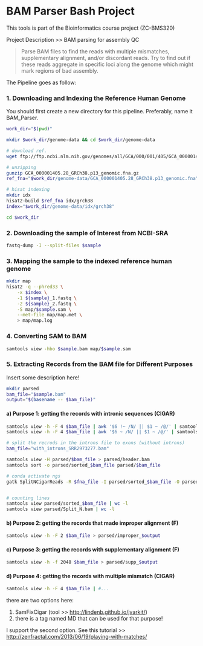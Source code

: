 # BAM Parser Bash Project

This tools is part of the Bioinformatics course project (ZC-BMS320)

Project Description >>  BAM parsing for assembly QC
>Parse BAM files to find the reads with multiple mismatches, supplementary alignment, and/or discordant reads. Try to find out if these reads aggregate in specific loci along the genome which might mark regions of bad assembly.

The Pipeline goes as follow:

### 1. Downloading and Indexing the Reference Human Genome
You should first create a new directory for this pipeline. Preferably, name it BAM_Parser.
```bash
work_dir="$(pwd)"

mkdir $work_dir/genome-data && cd $work_dir/genome-data

# download ref.
wget ftp://ftp.ncbi.nlm.nih.gov/genomes/all/GCA/000/001/405/GCA_000001405.28_GRCh38.p13/GCA_000001405.28_GRCh38.p13_genomic.fna.gz

# unzipping
gunzip GCA_000001405.28_GRCh38.p13_genomic.fna.gz
ref_fna="$work_dir/genome-data/GCA_000001405.28_GRCh38.p13_genomic.fna"

# hisat indexing
mkdir idx
hisat2-build $ref_fna idx/grch38
index="$work_dir/genome-data/idx/grch38"

cd $work_dir
```

### 2. Downloading the sample of Interest from NCBI-SRA
```bash
fastq-dump -I --split-files $sample
```

### 3. Mapping the sample to the indexed reference human genome
```bash
mkdir map
hisat2 -q --phred33 \
	-x $index \
	-1 ${sample}_1.fastq \
	-2 ${sample}_2.fastq \
	-S map/$sample.sam \
	--met-file map/map.met \
	> map/map.log
```

### 4. Converting SAM to BAM
```bash
samtools view -hbo $sample.bam map/$sample.sam 
```

### 5. Extracting Records from the BAM file for Different Purposes
Insert some description here!
```bash
mkdir parsed
bam_file="$sample.bam"
output="$(basename -- $bam_file)"
```

#### a) Purpose 1: getting the records with intronic sequences (CIGAR)
```bash
samtools view -h -F 4 $bam_file | awk '$6 !~ /N/ || $1 ~ /@/' | samtools view -b > parsed/without_introns_$output
samtools view -h -F 4 $bam_file | awk '$6 ~ /N/ || $1 ~ /@/' | samtools view -b > parsed/with_introns_$output

# split the recrods in the introns file to exons (without introns)
bam_file="with_introns_SRR2973277.bam"

samtools view -H parsed/$bam_file > parsed/header.bam
samtools sort -o parsed/sorted_$bam_file parsed/$bam_file

# conda activate ngs
gatk SplitNCigarReads -R $fna_file -I parsed/sorted_$bam_file -O parsed/Split_N.bam


# counting lines
samtools view parsed/sorted_$bam_file | wc -l
samtools view parsed/Split_N.bam | wc -l

```

#### b) Purpose 2: getting the records that made improper alignment (F)
```bash
samtools view -h -F 2 $bam_file > parsed/improper_$output
```

#### c) Purpose 3: getting the records with supplementary alignment (F)
```bash
samtools view -h -f 2048 $bam_file > parsed/supp_$output
```

#### d) Purpose 4: getting the records with multiple mismatch (CIGAR)
```bash
samtools view -h -F 4 $bam_file | #...
```
there are two options here:
 1. SamFixCigar (tool >> http://lindenb.github.io/jvarkit/)
 2. there is a tag named MD that can be used for that purpose!
 
 I support the second option. See this tutorial >> http://zenfractal.com/2013/06/19/playing-with-matches/

